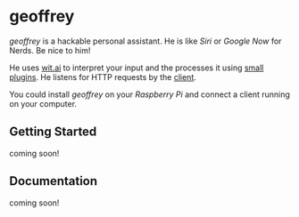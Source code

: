 # geoffrey

*geoffrey* is a hackable personal assistant. He is like *Siri* or *Google Now* for Nerds. Be nice to him!

He uses [wit.ai](https://wit.ai) to interpret your input and the processes it using [small plugins](https://github.com/derhuerst/.geoffrey). He listens for HTTP requests by the [client](https://github.com/derhuerst/geoffrey-client).

You could install *geoffrey* on your *Raspberry Pi* and connect a client running on your computer.

## Getting Started

coming soon!

## Documentation

coming soon!